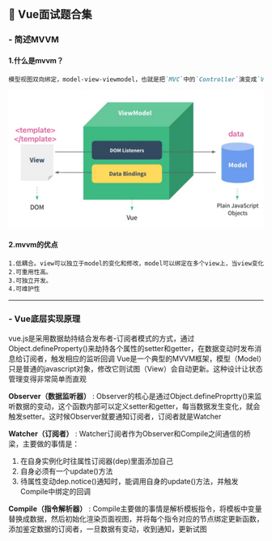 ## 📒 Vue面试题合集

### - 简述MVVM

#### 1.什么是mvvm？

```markdown
模型视图双向绑定，model-view-viewmodel，也就是把`MVC`中的`Controller`演变成`ViewModel。Model`层代表数据模型，`View`代表UI组件也就是模版，`ViewModel`是`View`和`Model`层的桥梁也就是我们通常所说的vue实例，model里面存放数据
```

![mvvm](assert/mvvm.jpg)

#### 2.mvvm的优点

```markdown
1.低耦合。view可以独立于model的变化和修改，model可以绑定在多个view上，当view变化时model不变，model变化时view也可以不变
2.可重用性高。
3.可独立开发。
4.可维护性
```

------

### - Vue底层实现原理

vue.js是采用数据劫持结合发布者-订阅者模式的方式，通过Object.defineProperty()来劫持各个属性的setter和getter，在数据变动时发布消息给订阅者，触发相应的监听回调
Vue是一个典型的MVVM框架，模型（Model）只是普通的javascript对象，修改它则试图（View）会自动更新。这种设计让状态管理变得非常简单而直观

**Observer（数据监听器）** : Observer的核心是通过Object.defineProprtty()来监听数据的变动，这个函数内部可以定义setter和getter，每当数据发生变化，就会触发setter。这时候Observer就要通知订阅者，订阅者就是Watcher

**Watcher（订阅者）** : Watcher订阅者作为Observer和Compile之间通信的桥梁，主要做的事情是：

1.  在自身实例化时往属性订阅器(dep)里面添加自己
1.  自身必须有一个update()方法
1.  待属性变动dep.notice()通知时，能调用自身的update()方法，并触发Compile中绑定的回调

**Compile（指令解析器）** : Compile主要做的事情是解析模板指令，将模板中变量替换成数据，然后初始化渲染页面视图，并将每个指令对应的节点绑定更新函数，添加鉴定数据的订阅者，一旦数据有变动，收到通知，更新试图
